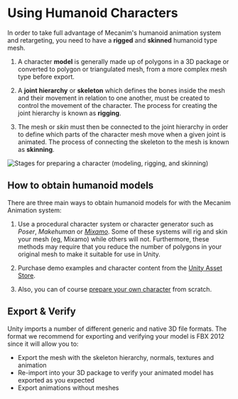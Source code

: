 Using Humanoid Characters
=========================


In order to take full advantage of Mecanim's humanoid animation system and retargeting, you need to have a __rigged__ and __skinned__ humanoid type mesh.


1. A character __model__ is generally made up of polygons in a 3D package or converted to polygon or triangulated mesh, from a more complex mesh type before export.


1. A __joint hierarchy__ or __skeleton__ which defines the bones inside the mesh and their movement in relation to one another, must be created to control the movement of the character. The process for creating the joint hierarchy is known as __rigging__.


1. The mesh or _skin_ must then be connected to the joint hierarchy in order to define which parts of the character mesh move when a given joint is animated. The process of connecting the skeleton to the mesh is known as __skinning__.


![Stages for preparing a character (modeling, rigging, and skinning)](../uploads/Main/Char200.png) 



How to obtain humanoid models
-----------------------------


There are three main ways to obtain humanoid models for with the Mecanim Animation system:


1. Use a procedural character system or character generator such as _Poser_, _Makehuman_ or [_Mixamo_](http://www.mixamo.com/). Some of these systems will rig and skin your mesh (eg, Mixamo) while others will not. Furthermore, these methods may require that you reduce the number of polygons in your original mesh to make it suitable for use in Unity.


1. Purchase demo examples and character content from the [Unity Asset Store](http://unity3d.com/unity/asset-store/).


1. Also, you can of course [prepare your own character](Preparingacharacterfromscratch) from scratch.


Export & Verify
---------------


Unity imports a number of different generic and native 3D file formats. The format we recommend for exporting and verifying your model is FBX 2012 since it will allow you to:


* Export the mesh with the skeleton hierarchy, normals, textures and animation
* Re-import into your 3D package to verify your animated model has exported as you expected
* Export animations without meshes
